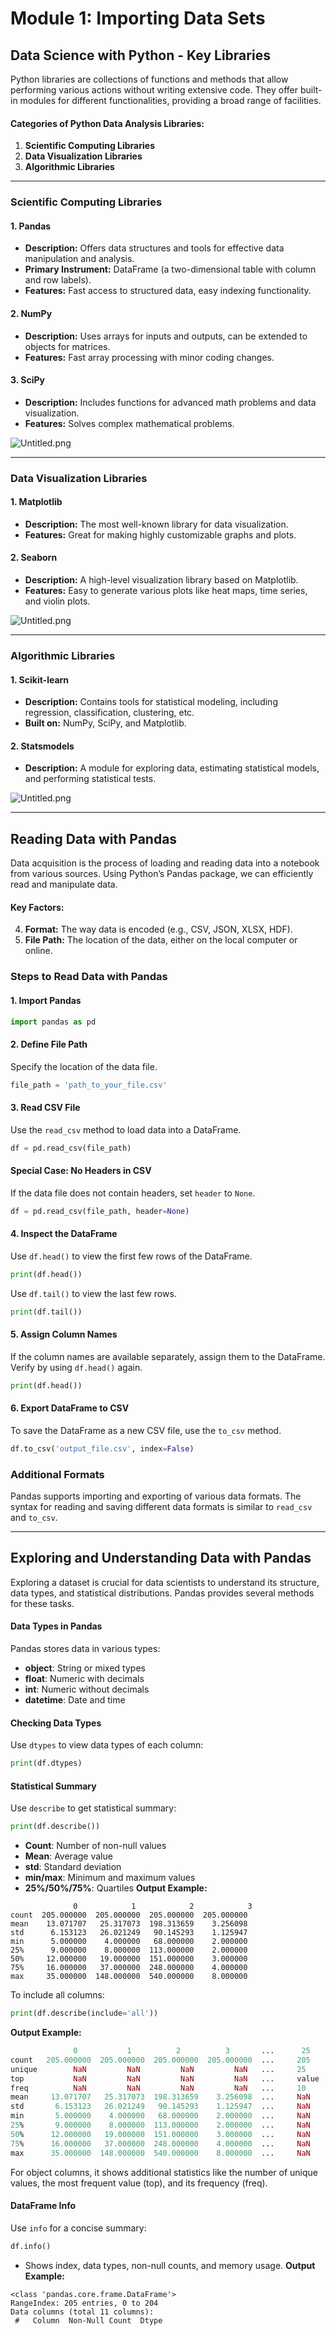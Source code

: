 

# Module 1: Importing Data Sets
## Data Science with Python - Key Libraries
Python libraries are collections of functions and methods that allow performing various actions without writing extensive code. They offer built-in modules for different functionalities, providing a broad range of facilities.
#### Categories of Python Data Analysis Libraries:
1. **Scientific Computing Libraries**
2. **Data Visualization Libraries**
3. **Algorithmic Libraries**

___
### Scientific Computing Libraries
#### 1. **Pandas**
- **Description:** Offers data structures and tools for effective data manipulation and analysis.
- **Primary Instrument:** DataFrame (a two-dimensional table with column and row labels).
- **Features:** Fast access to structured data, easy indexing functionality.
#### 2. **NumPy**
- **Description:** Uses arrays for inputs and outputs, can be extended to objects for matrices.
- **Features:** Fast array processing with minor coding changes.
#### 3. **SciPy**
- **Description:** Includes functions for advanced math problems and data visualization.
- **Features:** Solves complex mathematical problems.

![Untitled.png](https://prod-files-secure.s3.us-west-2.amazonaws.com/03e82b26-cccb-4906-bb56-adabcbdc0655/997ac361-58a8-4f04-bb0f-79fea4baa761/Untitled.png?X-Amz-Algorithm=AWS4-HMAC-SHA256&X-Amz-Content-Sha256=UNSIGNED-PAYLOAD&X-Amz-Credential=ASIAZI2LB466V6MZQI6H%2F20250204%2Fus-west-2%2Fs3%2Faws4_request&X-Amz-Date=20250204T182004Z&X-Amz-Expires=3600&X-Amz-Security-Token=IQoJb3JpZ2luX2VjEBoaCXVzLXdlc3QtMiJGMEQCIHo98l9xNclb8hCPuE3J8aSpQxUhIm%2FXrMPAlDfk6vQ8AiByoapuLt8qFGnFmBj7zNmU0GVxsvu1LB7a3Juwlms7dSr%2FAwgzEAAaDDYzNzQyMzE4MzgwNSIMXmGlOcVJhvjMRnfNKtwD7Q7qLs%2FNIKMXsW2mcTNiPQQVLeXRqvPLY9AfS5a%2B0AFrz3QSSC%2Fg2c%2FUQXDV%2FoPlH%2BB9SihYWZGb%2BzCuoj6q0DBkl8za%2Bj6tekyyzh3nHg4lo1b5QUZmficLD2WWfzqhdwxGv1hjuXq9ONumi7Ir60syUzTBqKGKwmzaCtgjUNswFBszRzf1nbJQ27zVRKHNDB0Ig49YusKW0GmwFMxe53mL6%2FxY31HIGKNEsrOMHBgqDGY8m%2BNL6q1doSR2dma8ZZi9KVjGSjLmIez7k1TugP6959KdvNIs9CX2KESBKxT5bK2aj3OOpTEqKKCJYfG0EBHIFU4dPRHSbJgzW0ZBvmrbtlc0R3euR3%2FD2VhLsV%2Be2IZUg4OraD4RF7xCevUbYEhZ931jy3QPeO%2BGMa3GvitDlsKzm9O5gxeYjoBTlp42V4ly%2B%2FvhMiP8P7kGyUhPwIRm1pqRngmmqZTKYav3zMpdg8u6OXMbyBp9DsfKomyMIEzZNyMWBnIwqK89WPPzJlOsGLmlf50vJ01zCSPEMod0BN9N6sGihQ2%2FOm3AIJYWEp%2FKAKGtU3IrS1wk%2F%2F8exm8cEEjfD%2FZCn07WokmoU%2BgVDulUz6FXIBKVpxcXjljRnEN%2Boz6KeCj%2BvxIw%2BKCJvQY6pgG9SL6AB1MxqiQ%2Bi0au5qKHkva1A2G%2FjPVTd32JjU02NMR2PZXwdetDW1sbZI5Xiz%2BCQ1UWDR6Ru24eZn2Pq89XNUz2X3jFWSjx6T3EaQJ6obWdRULu4UhIJbR%2BLsCbjxpv1Lu8YtpChMZUfFHFdp%2BKpPoX4T80KneMXeCf7GOaYjz5wy4SIOPtcKr%2B7GIImmur4cy2l4uJZrFmhx8phZXnBUQ7o9c%2B&X-Amz-Signature=e42a267cb3e8153f177c11f8f3f15b417fdadf117c657d04b4468df0e2cc0e1b&X-Amz-SignedHeaders=host&x-id=GetObject)
___
### Data Visualization Libraries
#### 1. **Matplotlib**
- **Description:** The most well-known library for data visualization.
- **Features:** Great for making highly customizable graphs and plots.
#### 2. **Seaborn**
- **Description:** A high-level visualization library based on Matplotlib.
- **Features:** Easy to generate various plots like heat maps, time series, and violin plots.

![Untitled.png](https://prod-files-secure.s3.us-west-2.amazonaws.com/03e82b26-cccb-4906-bb56-adabcbdc0655/733d1e42-5a53-4fd8-90c1-3d85254369a6/Untitled.png?X-Amz-Algorithm=AWS4-HMAC-SHA256&X-Amz-Content-Sha256=UNSIGNED-PAYLOAD&X-Amz-Credential=ASIAZI2LB466XZHD4RXI%2F20250204%2Fus-west-2%2Fs3%2Faws4_request&X-Amz-Date=20250204T182002Z&X-Amz-Expires=3600&X-Amz-Security-Token=IQoJb3JpZ2luX2VjEBoaCXVzLXdlc3QtMiJGMEQCICzXogZjfXVlxJXJLRVTESioxj%2FORED9U3x8f25ELCP2AiAJef4Tm27Sd54LjsbEYYIB60ukjJ5JfOrE2gqPMmqdRSr%2FAwgzEAAaDDYzNzQyMzE4MzgwNSIMtvXV2ajn6wnKL%2BpjKtwD9dVuGZgCzb6U9WiAlZQ0dXhK%2BbTxnKh6k5ll2M6r%2B556r4EjQT5KGyJ%2BEqUiTktEpeT8%2Foqv3LMhYd%2ByiN6r92XGTd2atFGpRFEOx4%2FZQsKt9%2FFU6bm%2BeuOfqQ2t3zXJg9o3rtsYmEPrzbJgP5Spfswerkrzs2PuIrF3wHUSMirVmTZJw%2FbcCWUhsoyVFXrDmb%2F6NAa9e5oPLmtWwZYZ0B7mrzBrDpBASMCo6RmZVRP60OvEqGaKE0i%2B2%2BhAgtBfNtGApClq%2Fs%2B8pVu3mQEx9OXt1JUTPDkua1LoAYs%2FXp%2BFS22ZsB8p1rNtUbiinUzPKHuWRQJXhuaYWXxfsRKXFUjJVUW5FLTYZgyB77TCe%2FVTY%2F8HpZ%2BYw1QSg6Kwzz%2BbGrEGV532Zi%2BM4DQH9cQtuEiZZUZEF79GYU67TZ349nT3i4pv3N6IYwXSIU%2BI3A6dVseOFgvC5kCZJD7em4VvqVezmt4Zks8qJJHU8xGvN5jWuy8PfQaU%2B4GKKZBQsn8RIC3CNonm%2FPzPjOeD%2FslneKE6igXMhlDvmf%2FuWJOujfSKN9lqezHZ079igCOEgYejvy%2FOjIMSR9J06EuOd02Xt7nTLhFbP4t965jc1CdAVIKx4cEbCS0BjxOk3ywwlqGJvQY6pgH5L3EDndGm%2FjJnoUYH57uK6sUr2IPf6qAQNTPuZyNQd1GChmwRFokuk9G9eX4GeXw0wgO4qxn4dfpY534RVm9UlrwfPlkpDhgUUPkdpoiPmhUyaXU1kawuHj1aAqmUN2Z8Ed7G3%2BhcoBYDU5P2I67KpLtGvdExczQuBaE5DkquksJni9YRADizi6NA14ipgT1v%2FPpPWMFn0%2FIYp2vfzJ3uUFC97XXQ&X-Amz-Signature=204dd30d8bc00921b690d92fe1f3d46e6a6e1f1eca20833a409312b33d71787c&X-Amz-SignedHeaders=host&x-id=GetObject)
___
### Algorithmic Libraries
#### 1. **Scikit-learn**
- **Description:** Contains tools for statistical modeling, including regression, classification, clustering, etc.
- **Built on:** NumPy, SciPy, and Matplotlib.
#### 2. **Statsmodels**
- **Description:** A module for exploring data, estimating statistical models, and performing statistical tests.

![Untitled.png](https://prod-files-secure.s3.us-west-2.amazonaws.com/03e82b26-cccb-4906-bb56-adabcbdc0655/c62885f5-417d-4179-834f-d68f8f2bdf39/Untitled.png?X-Amz-Algorithm=AWS4-HMAC-SHA256&X-Amz-Content-Sha256=UNSIGNED-PAYLOAD&X-Amz-Credential=ASIAZI2LB466XZHD4RXI%2F20250204%2Fus-west-2%2Fs3%2Faws4_request&X-Amz-Date=20250204T182002Z&X-Amz-Expires=3600&X-Amz-Security-Token=IQoJb3JpZ2luX2VjEBoaCXVzLXdlc3QtMiJGMEQCICzXogZjfXVlxJXJLRVTESioxj%2FORED9U3x8f25ELCP2AiAJef4Tm27Sd54LjsbEYYIB60ukjJ5JfOrE2gqPMmqdRSr%2FAwgzEAAaDDYzNzQyMzE4MzgwNSIMtvXV2ajn6wnKL%2BpjKtwD9dVuGZgCzb6U9WiAlZQ0dXhK%2BbTxnKh6k5ll2M6r%2B556r4EjQT5KGyJ%2BEqUiTktEpeT8%2Foqv3LMhYd%2ByiN6r92XGTd2atFGpRFEOx4%2FZQsKt9%2FFU6bm%2BeuOfqQ2t3zXJg9o3rtsYmEPrzbJgP5Spfswerkrzs2PuIrF3wHUSMirVmTZJw%2FbcCWUhsoyVFXrDmb%2F6NAa9e5oPLmtWwZYZ0B7mrzBrDpBASMCo6RmZVRP60OvEqGaKE0i%2B2%2BhAgtBfNtGApClq%2Fs%2B8pVu3mQEx9OXt1JUTPDkua1LoAYs%2FXp%2BFS22ZsB8p1rNtUbiinUzPKHuWRQJXhuaYWXxfsRKXFUjJVUW5FLTYZgyB77TCe%2FVTY%2F8HpZ%2BYw1QSg6Kwzz%2BbGrEGV532Zi%2BM4DQH9cQtuEiZZUZEF79GYU67TZ349nT3i4pv3N6IYwXSIU%2BI3A6dVseOFgvC5kCZJD7em4VvqVezmt4Zks8qJJHU8xGvN5jWuy8PfQaU%2B4GKKZBQsn8RIC3CNonm%2FPzPjOeD%2FslneKE6igXMhlDvmf%2FuWJOujfSKN9lqezHZ079igCOEgYejvy%2FOjIMSR9J06EuOd02Xt7nTLhFbP4t965jc1CdAVIKx4cEbCS0BjxOk3ywwlqGJvQY6pgH5L3EDndGm%2FjJnoUYH57uK6sUr2IPf6qAQNTPuZyNQd1GChmwRFokuk9G9eX4GeXw0wgO4qxn4dfpY534RVm9UlrwfPlkpDhgUUPkdpoiPmhUyaXU1kawuHj1aAqmUN2Z8Ed7G3%2BhcoBYDU5P2I67KpLtGvdExczQuBaE5DkquksJni9YRADizi6NA14ipgT1v%2FPpPWMFn0%2FIYp2vfzJ3uUFC97XXQ&X-Amz-Signature=c152fadec5afe259020739e1af159a2585cd01af1c856b18ee588a4ab29128ae&X-Amz-SignedHeaders=host&x-id=GetObject)
___
## Reading Data with Pandas
Data acquisition is the process of loading and reading data into a notebook from various sources. Using Python’s Pandas package, we can efficiently read and manipulate data.
#### Key Factors:
4. **Format:** The way data is encoded (e.g., CSV, JSON, XLSX, HDF).
5. **File Path:** The location of the data, either on the local computer or online.
### Steps to Read Data with Pandas
#### 1. **Import Pandas**
```python
import pandas as pd
```
#### 2. **Define File Path**
Specify the location of the data file.
```python
file_path = 'path_to_your_file.csv'
```
#### 3. **Read CSV File**
Use the `read_csv` method to load data into a DataFrame.
```python
df = pd.read_csv(file_path)
```
#### Special Case: No Headers in CSV
If the data file does not contain headers, set `header` to `None`.
```python
df = pd.read_csv(file_path, header=None)
```
#### 4. **Inspect the DataFrame**
Use `df.head()` to view the first few rows of the DataFrame.
```python
print(df.head())
```
Use `df.tail()` to view the last few rows.
```python
print(df.tail())
```
#### 5. **Assign Column Names**
If the column names are available separately, assign them to the DataFrame.
Verify by using `df.head()` again.
```python
print(df.head())
```
#### 6. **Export DataFrame to CSV**
To save the DataFrame as a new CSV file, use the `to_csv` method.
```python
df.to_csv('output_file.csv', index=False)
```
### Additional Formats
Pandas supports importing and exporting of various data formats. The syntax for reading and saving different data formats is similar to `read_csv` and `to_csv`.
___
## Exploring and Understanding Data with Pandas
Exploring a dataset is crucial for data scientists to understand its structure, data types, and statistical distributions. Pandas provides several methods for these tasks.
#### Data Types in Pandas
Pandas stores data in various types:
- **object**: String or mixed types
- **float**: Numeric with decimals
- **int**: Numeric without decimals
- **datetime**: Date and time
#### Checking Data Types
Use `dtypes` to view data types of each column:
```python
print(df.dtypes)
```
#### Statistical Summary
Use `describe` to get statistical summary:
```python
print(df.describe())
```
- **Count**: Number of non-null values
- **Mean**: Average value
- **std**: Standard deviation
- **min/max**: Minimum and maximum values
- **25%/50%/75%**: Quartiles
**Output Example:**
```plain text
              0            1            2            3
count  205.000000  205.000000  205.000000  205.000000
mean    13.071707   25.317073  198.313659    3.256098
std      6.153123   26.021249   90.145293    1.125947
min      5.000000    4.000000   68.000000    2.000000
25%      9.000000    8.000000  113.000000    2.000000
50%     12.000000   19.000000  151.000000    3.000000
75%     16.000000   37.000000  248.000000    4.000000
max     35.000000  148.000000  540.000000    8.000000
```
To include all columns:
```python
print(df.describe(include='all'))
```
**Output Example:**
```r
              0           1          2          3       ...      25       26       27
count   205.000000  205.000000  205.000000  205.000000  ...     205      205      205
unique        NaN         NaN         NaN         NaN   ...     25       25       25
top           NaN         NaN         NaN         NaN   ...     value    value    value
freq          NaN         NaN         NaN         NaN   ...     10       10       10
mean     13.071707   25.317073  198.313659    3.256098  ...     NaN      NaN      NaN
std       6.153123   26.021249   90.145293    1.125947  ...     NaN      NaN      NaN
min       5.000000    4.000000   68.000000    2.000000  ...     NaN      NaN      NaN
25%       9.000000    8.000000  113.000000    2.000000  ...     NaN      NaN      NaN
50%      12.000000   19.000000  151.000000    3.000000  ...     NaN      NaN      NaN
75%      16.000000   37.000000  248.000000    4.000000  ...     NaN      NaN      NaN
max      35.000000  148.000000  540.000000    8.000000  ...     NaN      NaN      NaN
```
For object columns, it shows additional statistics like the number of unique values, the most frequent value (top), and its frequency (freq).
#### DataFrame Info
Use `info` for a concise summary:
```python
df.info()
```
- Shows index, data types, non-null counts, and memory usage.
**Output Example:**
```less
<class 'pandas.core.frame.DataFrame'>
RangeIndex: 205 entries, 0 to 204
Data columns (total 11 columns):
 #   Column  Non-Null Count  Dtype
